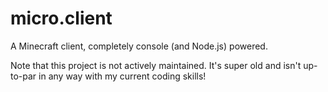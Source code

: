 # micro.client
A Minecraft client, completely console (and Node.js) powered.

Note that this project is not actively maintained. It's super old and isn't up-to-par in any way with my current coding skills!
